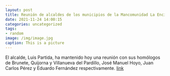 ```yaml
---
layout: post
title: Reunión de alcaldes de los municipios de la Mancomunidad La Encina
date: 2021-11-24 14:00:15
categories: uncategorized
tags:
- random
image: /img/image.jpg
caption: This is a picture
---
```

El alcalde, Luis Partida, ha mantenido hoy una reunión con sus homólogos de Brunete, Quijorna y Villanueva del Pardillo, José Manuel Hoyo, Juan Carlos Pérez y Eduardo Fernández respectivamente.  [link](https://www.ayto-villacanada.es/noticias/reunion-de-alcaldes-de-los-municipios-de-la-mancomunidad-la-encina/)
